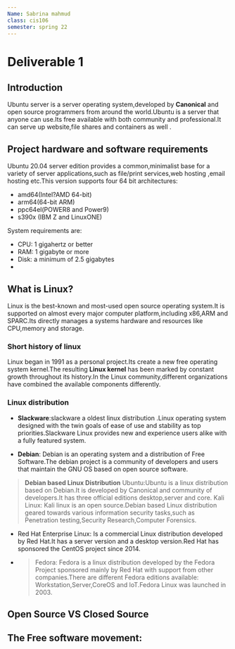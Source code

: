 ```yaml
---
Name: Sabrina mahmud
class: cis106
semester: spring 22
---
```

# Deliverable 1

## Introduction
Ubuntu server is a server operating system,developed by **Canonical** and open source programmers from around the world.Ubuntu is a server that anyone can use.Its free available with both community and professional.It can serve up website,file shares and containers as well .

## Project hardware and software requirements
Ubuntu 20.04 server edition provides a common,minimalist base for a variety of server applications,such as file/print services,web hosting ,email hosting etc.This version supports four 64 bit architectures:
* amd64(Intel?AMD 64-bit)
* arm64(64-bit ARM)
* ppc64el(POWER8 and Power9)
* s390x (IBM Z and LinuxONE)
  
System requirements are:
* CPU: 1 gigahertz or better
* RAM: 1 gigabyte or more
* Disk: a minimum of 2.5 gigabytes
* 
## What is Linux?
Linux is the best-known and most-used open source operating system.It is supported on almost every major computer platform,including x86,ARM and SPARC.Its directly manages a systems hardware and resources like CPU,memory and storage.

### Short history of linux
Linux began in 1991 as a personal project.Its create a new free operating system kernel.The resulting **Linux kernel** has been marked by constant growth throughout its history.In the Linux community,different organizations have combined the available components differently.

### Linux distribution
* **Slackware**:slackware a oldest linux distribution .Linux operating system designed with the twin goals of ease of use and stability as top priorities.Slackware Linux provides new and experience users alike with a fully featured system.

* **Debian**: Debian is an operating system and a distribution of Free Software.The debian project is a community of developers and users that maintain the GNU OS based on open source software.
  
> **Debian based Linux Distribution**
> Ubuntu:Ubuntu is a linux distribution based on Debian.It is developed by Canonical and community of developers.It has three official editions desktop,server and core.
> Kali Linux: Kali linux is an open source.Debian based Linux distribution geared towards various information security tasks,such as Penetration testing,Security Research,Computer Forensics.

* Red Hat Enterprise Linux: Is a commercial Linux distribution developed by Red Hat.It has a server version and a desktop version.Red Hat has sponsored the CentOS project since 2014.

* >Fedora: Fedora is a linux distribution developed by the Fedora Project sponsored mainly by Red Hat with support from other companies.There are different Fedora editions available: Workstation,Server,CoreOS and loT.Fedora Linux was launched in 2003.

## Open Source VS Closed Source

## The Free software movement:
